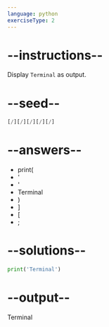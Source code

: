 ```yaml
---
language: python
exerciseType: 2
---
```


# --instructions--

Display `Terminal` as output.

# --seed--

```python
[/][/][/][/][/]
```

# --answers--

- print(
- '
- '
- Terminal
- )
- ]
- [
- ;

# --solutions--

```python
print('Terminal')
```

# --output--

Terminal
